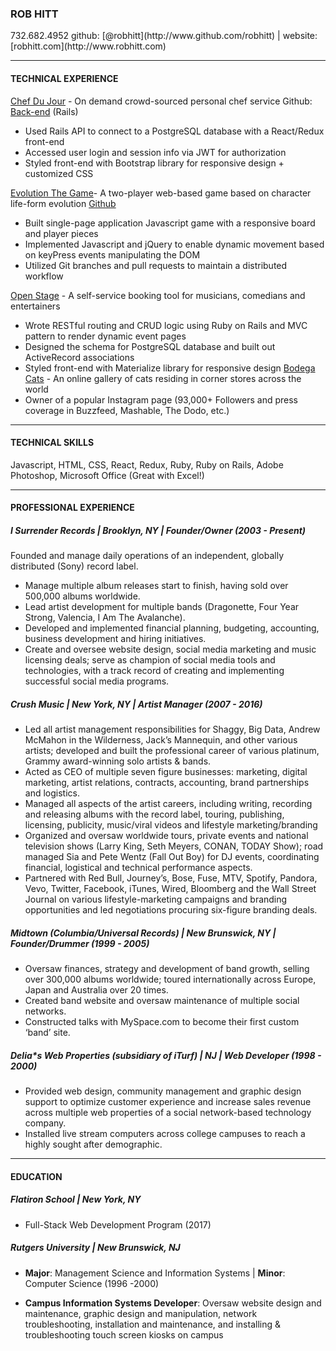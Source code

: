<div>
  <div style="float: left;">
    <h3>ROB HITT</h1>
    </div>
    <div style="float: right;">
      732.682.4952  
      <robhitt@gmail.com>  
      github: [@robhitt](http://www.github.com/robhitt) | website: [robhitt.com](http://www.robhitt.com)
    </div>
</div>

<div style="clear: both;"></div>

---

#### TECHNICAL EXPERIENCE
[Chef Du Jour](https://github.com/robhitt/chef-du-jour-react)​ \- On demand crowd-sourced personal chef service Github: [Back-end](https://github.com/Joll59/chef-du-jour-rails-api) (Rails)
* Used Rails API to connect to a PostgreSQL database with a React/Redux front-end
* Accessed user login and session info via JWT for authorization
* Styled front-end with Bootstrap library for responsive design + customized CSS

[Evolution The Game](https://robhitt.github.io/evolution/)​ \- A two-player web-based game based on character life-form evolution [Github](https://github.com/robhitt/evolution)
* Built single-page application Javascript game with a responsive board and player pieces
* Implemented Javascript and jQuery to enable dynamic movement based on keyPress events manipulating the DOM
* Utilized Git branches and pull requests to maintain a distributed workflow

[Open Stage](https://github.com/cy2003/openstage)​ \- A self-service booking tool for musicians, comedians and entertainers
* Wrote RESTful routing and CRUD logic using Ruby on Rails and MVC pattern to render dynamic event pages
* Designed the schema for PostgreSQL database and built out ActiveRecord associations
* Styled front-end with Materialize library for responsive design
[Bodega Cats](http://www.bodegacats.nyc)​ \- An online gallery of cats residing in corner stores across the world
* Owner of a popular Instagram page (93,000+ Followers and press coverage in Buzzfeed, Mashable, The Dodo, etc.)

---

#### TECHNICAL SKILLS
Javascript, HTML, CSS, React, Redux, Ruby, Ruby on Rails, Adobe Photoshop, Microsoft Office (Great with Excel!)

---

#### PROFESSIONAL EXPERIENCE
##### I Surrender Records | Brooklyn, NY | Founder/Owner (2003 - Present)
Founded and manage daily operations of an independent, globally distributed (Sony) record label.
* Manage multiple album releases start to finish, having sold over 500,000 albums worldwide.
* Lead artist development for multiple bands (Dragonette, Four Year Strong, Valencia, I Am The Avalanche).
* Developed and implemented financial planning, budgeting, accounting, business development and hiring initiatives.
* Create and oversee website design, social media marketing and music licensing deals; serve as champion of social
media tools and technologies, with a track record of creating and implementing successful social media programs.


##### Crush Music | New York, NY | Artist Manager (2007 - 2016)
* Led all artist management responsibilities for Shaggy, Big Data, Andrew McMahon in the Wilderness, Jack’s
Mannequin, and other various artists; developed and built the professional career of various platinum, Grammy
award-winning solo artists & bands.
* Acted as CEO of multiple seven figure businesses: marketing, digital marketing, artist relations, contracts, accounting,
brand partnerships and logistics.
* Managed all aspects of the artist careers, including writing, recording and releasing albums with the record label,
touring, publishing, licensing, publicity, music/viral videos and lifestyle marketing/branding
* Organized and oversaw worldwide tours, private events and national television shows (Larry King, Seth Meyers,
CONAN, TODAY Show); road managed Sia and Pete Wentz (Fall Out Boy) for DJ events, coordinating financial,
logistical and technical performance aspects.
* Partnered with Red Bull, Journey’s, Bose, Fuse, MTV, Spotify, Pandora, Vevo, Twitter, Facebook, iTunes, Wired,
Bloomberg and the Wall Street Journal on various lifestyle-marketing campaigns and branding opportunities and led negotiations procuring six-figure branding deals.

##### Midtown (Columbia/Universal Records) | New Brunswick, NY | Founder/Drummer (1999 - 2005)
* Oversaw finances, strategy and development of band growth, selling over 300,000 albums worldwide; toured
internationally across Europe, Japan and Australia over 20 times.
* Created band website and oversaw maintenance of multiple social networks.
* Constructed talks with MySpace.com to become their first custom ‘band’ site.

##### Delia\*s Web Properties (subsidiary of iTurf) | NJ | Web Developer (1998 - 2000)
* Provided web design, community management and graphic design support to optimize customer experience
 and increase sales revenue across multiple web properties of a social network-based technology company.
* Installed live stream computers across college campuses to reach a highly sought after demographic.

---

#### EDUCATION
##### Flatiron School | New York, NY
* Full-Stack Web Development Program (2017)

##### Rutgers​ University | New Brunswick, NJ
* **Major**: Management Science and Information Systems | **Minor**: Computer Science (1996 -2000)


* **Campus Information Systems Developer**: ​Oversaw website design and maintenance, graphic design and
manipulation, network troubleshooting, installation and maintenance, and installing & troubleshooting touch screen kiosks on campus
